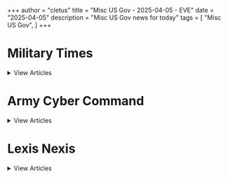 +++ 
author = "cletus"
title = "Misc US Gov - 2025-04-05 - EVE"
date = "2025-04-05"
description = "Misc US Gov news for today"
tags = [
    "Misc US Gov",
]
+++

# Military Times

<details>
<summary>View Articles</summary>
<br>

<input type='checkbox' name='article_4262' value='https://www.militarytimes.com/smr/transition-guide/' /> 4262 - <a href='https://www.google.com/search?q=www.militarytimes.com+Transition+GuideOpens+in+new+window' target='_blank' rel='noopener noreferrer'>Search - </a> <a href='https://12ft.io/https://www.militarytimes.com/smr/transition-guide/' target='_blank' rel='noopener noreferrer'>Transition GuideOpens in new window</a><br>

<input type='checkbox' name='article_4263' value='https://www.militarytimes.com/smr/benefits-guide/' /> 4263 - <a href='https://www.google.com/search?q=www.militarytimes.com+Benefits+GuideOpens+in+new+window' target='_blank' rel='noopener noreferrer'>Search - </a> <a href='https://12ft.io/https://www.militarytimes.com/smr/benefits-guide/' target='_blank' rel='noopener noreferrer'>Benefits GuideOpens in new window</a><br>

<input type='checkbox' name='article_4264' value='https://www.militarytimes.com/off-duty/gearscout/' /> 4264 - <a href='https://www.google.com/search?q=www.militarytimes.com+Gear+ScoutOpens+in+new+window' target='_blank' rel='noopener noreferrer'>Search - </a> <a href='https://12ft.io/https://www.militarytimes.com/off-duty/gearscout/' target='_blank' rel='noopener noreferrer'>Gear ScoutOpens in new window</a><br>

<input type='checkbox' name='article_4265' value='https://www.militarytimes.com/m/military-times-rss-feeds/' /> 4265 - <a href='https://www.google.com/search?q=www.militarytimes.com+RSS+FeedsOpens+in+new+window' target='_blank' rel='noopener noreferrer'>Search - </a> <a href='https://12ft.io/https://www.militarytimes.com/m/military-times-rss-feeds/' target='_blank' rel='noopener noreferrer'>RSS FeedsOpens in new window</a><br>

</details>


# Army Cyber Command

<details>
<summary>View Articles</summary>
<br>

<input type='checkbox' name='article_4266' value='https://breakingdefense.com/tag/army-cyber-command/off-duty/movies-video-games' /> 4266 - <a href='https://www.google.com/search?q=breakingdefense.com+Military+Movies+%26+Video+Games' target='_blank' rel='noopener noreferrer'>Search - </a> <a href='https://12ft.io/https://breakingdefense.com/tag/army-cyber-command/off-duty/movies-video-games' target='_blank' rel='noopener noreferrer'>Military Movies & Video Games</a><br>

<input type='checkbox' name='article_4267' value='https://breakingdefense.com/tag/army-cyber-command/pentagon/2025/04/04/hegseth-to-visit-panama-as-trump-says-us-is-reclaiming-its-canal/' /> 4267 - <a href='https://www.google.com/search?q=breakingdefense.com+Hegseth+to+visit+Panama+as+Trump+says+US+is+%E2%80%98reclaiming%E2%80%99+its+canal' target='_blank' rel='noopener noreferrer'>Search - </a> <a href='https://12ft.io/https://breakingdefense.com/tag/army-cyber-command/pentagon/2025/04/04/hegseth-to-visit-panama-as-trump-says-us-is-reclaiming-its-canal/' target='_blank' rel='noopener noreferrer'>Hegseth to visit Panama as Trump says US is ‘reclaiming’ its canal</a><br>

<input type='checkbox' name='article_4268' value='https://breakingdefense.com/tag/army-cyber-command/veterans/2025/04/04/va-leaders-to-halt-mortgage-rescue-program-launched-last-year/' /> 4268 - <a href='https://www.google.com/search?q=breakingdefense.com+VA+leaders+to+halt+mortgage+rescue+program+launched+last+year' target='_blank' rel='noopener noreferrer'>Search - </a> <a href='https://12ft.io/https://breakingdefense.com/tag/army-cyber-command/veterans/2025/04/04/va-leaders-to-halt-mortgage-rescue-program-launched-last-year/' target='_blank' rel='noopener noreferrer'>VA leaders to halt mortgage rescue program launched last year</a><br>

<input type='checkbox' name='article_4269' value='https://breakingdefense.com/tag/army-cyber-command/news/pentagon-congress/2025/04/04/democrats-protest-firing-of-general-heading-nsa-us-cyber-command/' /> 4269 - <a href='https://www.google.com/search?q=breakingdefense.com+Trump+fires+4-star+general+heading+NSA%2C+US+Cyber+Command' target='_blank' rel='noopener noreferrer'>Search - </a> <a href='https://12ft.io/https://breakingdefense.com/tag/army-cyber-command/news/pentagon-congress/2025/04/04/democrats-protest-firing-of-general-heading-nsa-us-cyber-command/' target='_blank' rel='noopener noreferrer'>Trump fires 4-star general heading NSA, US Cyber Command</a><br>

<input type='checkbox' name='article_4270' value='https://breakingdefense.com/tag/army-cyber-command/veterans/military-history/2025/04/05/after-nearly-100-years-this-wwi-soldier-received-his-medal-of-honor/' /> 4270 - <a href='https://www.google.com/search?q=breakingdefense.com+After+nearly+100+years%2C+this+WWI+soldier+received+his+Medal+of+Honor' target='_blank' rel='noopener noreferrer'>Search - </a> <a href='https://12ft.io/https://breakingdefense.com/tag/army-cyber-command/veterans/military-history/2025/04/05/after-nearly-100-years-this-wwi-soldier-received-his-medal-of-honor/' target='_blank' rel='noopener noreferrer'>After nearly 100 years, this WWI soldier received his Medal of Honor</a><br>

<input type='checkbox' name='article_4271' value='https://breakingdefense.com/tag/army-cyber-command/veterans/military-history/2025/04/05/how-the-coast-guard-sank-a-german-u-boat-off-the-north-carolina-coast/' /> 4271 - <a href='https://www.google.com/search?q=breakingdefense.com+How+the+Coast+Guard+sank+a+German+U-boat+off+the+North+Carolina+coast' target='_blank' rel='noopener noreferrer'>Search - </a> <a href='https://12ft.io/https://breakingdefense.com/tag/army-cyber-command/veterans/military-history/2025/04/05/how-the-coast-guard-sank-a-german-u-boat-off-the-north-carolina-coast/' target='_blank' rel='noopener noreferrer'>How the Coast Guard sank a German U-boat off the North Carolina coast</a><br>

<input type='checkbox' name='article_4272' value='https://breakingdefense.com/tag/army-cyber-command/veterans/military-history/2025/04/04/this-pilot-sought-to-avenge-his-brothers-death-over-the-south-pacific/' /> 4272 - <a href='https://www.google.com/search?q=breakingdefense.com+This+pilot+sought+to+avenge+his+brother%E2%80%99s+death+over+the+South+Pacific' target='_blank' rel='noopener noreferrer'>Search - </a> <a href='https://12ft.io/https://breakingdefense.com/tag/army-cyber-command/veterans/military-history/2025/04/04/this-pilot-sought-to-avenge-his-brothers-death-over-the-south-pacific/' target='_blank' rel='noopener noreferrer'>This pilot sought to avenge his brother’s death over the South Pacific</a><br>

<input type='checkbox' name='article_4273' value='https://breakingdefense.com/tag/army-cyber-command/news/pentagon-congress/2025/04/03/trump-moves-to-fire-several-nsc-officials-over-loyalty-concerns/' /> 4273 - <a href='https://www.google.com/search?q=breakingdefense.com+Trump+fires+several+national+security+officials+over+loyalty+concerns' target='_blank' rel='noopener noreferrer'>Search - </a> <a href='https://12ft.io/https://breakingdefense.com/tag/army-cyber-command/news/pentagon-congress/2025/04/03/trump-moves-to-fire-several-nsc-officials-over-loyalty-concerns/' target='_blank' rel='noopener noreferrer'>Trump fires several national security officials over loyalty concerns</a><br>

<input type='checkbox' name='article_4274' value='https://breakingdefense.com/tag/army-cyber-command/news/your-navy/2025/04/03/navy-relieves-co-of-navy-information-operations-command-colorado/' /> 4274 - <a href='https://www.google.com/search?q=breakingdefense.com+Navy+relieves+CO+of+Navy+Information+Operations+Command+Colorado' target='_blank' rel='noopener noreferrer'>Search - </a> <a href='https://12ft.io/https://breakingdefense.com/tag/army-cyber-command/news/your-navy/2025/04/03/navy-relieves-co-of-navy-information-operations-command-colorado/' target='_blank' rel='noopener noreferrer'>Navy relieves CO of Navy Information Operations Command Colorado</a><br>

<input type='checkbox' name='article_4275' value='https://breakingdefense.com/tag/army-cyber-command/news/your-military/2025/04/03/defense-officials-considering-cuts-to-military-treatment-facilities/' /> 4275 - <a href='https://www.google.com/search?q=breakingdefense.com+Defense+officials+considering+cuts+to+military+treatment+facilities' target='_blank' rel='noopener noreferrer'>Search - </a> <a href='https://12ft.io/https://breakingdefense.com/tag/army-cyber-command/news/your-military/2025/04/03/defense-officials-considering-cuts-to-military-treatment-facilities/' target='_blank' rel='noopener noreferrer'>Defense officials considering cuts to military treatment facilities</a><br>

<input type='checkbox' name='article_4276' value='https://breakingdefense.com/tag/army-cyber-command/pentagon/2025/04/03/watchdog-to-investigate-hegseths-sharing-of-airstrike-info-on-signal/' /> 4276 - <a href='https://www.google.com/search?q=breakingdefense.com+Watchdog+to+investigate+Hegseth%E2%80%99s+sharing+of+airstrike+info+on+Signal' target='_blank' rel='noopener noreferrer'>Search - </a> <a href='https://12ft.io/https://breakingdefense.com/tag/army-cyber-command/pentagon/2025/04/03/watchdog-to-investigate-hegseths-sharing-of-airstrike-info-on-signal/' target='_blank' rel='noopener noreferrer'>Watchdog to investigate Hegseth’s sharing of airstrike info on Signal</a><br>

<input type='checkbox' name='article_4277' value='https://breakingdefense.com/tag/army-cyber-command/military-benefits-guide/' /> 4277 - <a href='https://www.google.com/search?q=breakingdefense.com+Your+2024+Military+Times+Pay+and+Benefits+Guide' target='_blank' rel='noopener noreferrer'>Search - </a> <a href='https://12ft.io/https://breakingdefense.com/tag/army-cyber-command/military-benefits-guide/' target='_blank' rel='noopener noreferrer'>Your 2024 Military Times Pay and Benefits Guide</a><br>

<input type='checkbox' name='article_4278' value='https://breakingdefense.com/tag/army-cyber-command/pay-benefits/mil-money/2024/04/02/no-snakes-in-couches-what-to-know-for-a-smooth-pcs-move-in-2024/' /> 4278 - <a href='https://www.google.com/search?q=breakingdefense.com+What+to+know+for+a+smooth+PCS+move+in+2024' target='_blank' rel='noopener noreferrer'>Search - </a> <a href='https://12ft.io/https://breakingdefense.com/tag/army-cyber-command/pay-benefits/mil-money/2024/04/02/no-snakes-in-couches-what-to-know-for-a-smooth-pcs-move-in-2024/' target='_blank' rel='noopener noreferrer'>What to know for a smooth PCS move in 2024</a><br>

<input type='checkbox' name='article_4279' value='https://breakingdefense.com/tag/army-cyber-command/opinion/2025/04/04/why-tubervilles-idea-for-academy-athletes-to-play-pro-undermines-duty/' /> 4279 - <a href='https://www.google.com/search?q=breakingdefense.com+Tuberville%E2%80%99s+proposal+for+academy+athletes+to+go+pro+undermines+duty' target='_blank' rel='noopener noreferrer'>Search - </a> <a href='https://12ft.io/https://breakingdefense.com/tag/army-cyber-command/opinion/2025/04/04/why-tubervilles-idea-for-academy-athletes-to-play-pro-undermines-duty/' target='_blank' rel='noopener noreferrer'>Tuberville’s proposal for academy athletes to go pro undermines duty</a><br>

<input type='checkbox' name='article_4280' value='https://breakingdefense.com/tag/army-cyber-command/news/your-army/2025/04/04/army-reduces-transition-job-training-time-prioritizing-junior-troops/' /> 4280 - <a href='https://www.google.com/search?q=breakingdefense.com+Army+reduces+transition+job-training+time%2C+prioritizing+junior+troops' target='_blank' rel='noopener noreferrer'>Search - </a> <a href='https://12ft.io/https://breakingdefense.com/tag/army-cyber-command/news/your-army/2025/04/04/army-reduces-transition-job-training-time-prioritizing-junior-troops/' target='_blank' rel='noopener noreferrer'>Army reduces transition job-training time, prioritizing junior troops</a><br>

<input type='checkbox' name='article_4281' value='https://breakingdefense.com/tag/army-cyber-command/off-duty/military-culture/2025/04/04/this-sailor-requested-leave-to-get-his-wife-pregnant-it-was-approved/' /> 4281 - <a href='https://www.google.com/search?q=breakingdefense.com+This+sailor+requested+leave+to+get+his+wife+pregnant.+It+was+approved.' target='_blank' rel='noopener noreferrer'>Search - </a> <a href='https://12ft.io/https://breakingdefense.com/tag/army-cyber-command/off-duty/military-culture/2025/04/04/this-sailor-requested-leave-to-get-his-wife-pregnant-it-was-approved/' target='_blank' rel='noopener noreferrer'>This sailor requested leave to get his wife pregnant. It was approved.</a><br>

<input type='checkbox' name='article_4282' value='https://breakingdefense.com/tag/army-cyber-command/veterans/military-history/2025/04/03/sink-ships-get-scotch-an-officers-spirited-revenge-for-pearl-harbor/' /> 4282 - <a href='https://www.google.com/search?q=breakingdefense.com+Sink+ships%2C+get+Scotch%3A+An+officer%E2%80%99s+spirited+revenge+for+Pearl+Harbor' target='_blank' rel='noopener noreferrer'>Search - </a> <a href='https://12ft.io/https://breakingdefense.com/tag/army-cyber-command/veterans/military-history/2025/04/03/sink-ships-get-scotch-an-officers-spirited-revenge-for-pearl-harbor/' target='_blank' rel='noopener noreferrer'>Sink ships, get Scotch: An officer’s spirited revenge for Pearl Harbor</a><br>

<input type='checkbox' name='article_4283' value='https://breakingdefense.com/tag/army-cyber-command/news/your-marine-corps/2025/04/03/marine-publishes-book-to-clear-his-name-following-bloody-iraq-ambush/' /> 4283 - <a href='https://www.google.com/search?q=breakingdefense.com+Marine+writes+book+aiming+to+clear+his+name+after+bloody+Iraq+ambush' target='_blank' rel='noopener noreferrer'>Search - </a> <a href='https://12ft.io/https://breakingdefense.com/tag/army-cyber-command/news/your-marine-corps/2025/04/03/marine-publishes-book-to-clear-his-name-following-bloody-iraq-ambush/' target='_blank' rel='noopener noreferrer'>Marine writes book aiming to clear his name after bloody Iraq ambush</a><br>

<input type='checkbox' name='article_4284' value='https://breakingdefense.com/tag/army-cyber-command/veterans/military-history/2025/04/02/downed-in-enemy-territory-this-vietnam-pilot-refused-to-be-captured/' /> 4284 - <a href='https://www.google.com/search?q=breakingdefense.com+Downed+in+enemy+territory%2C+this+American+pilot+refused+to+be+captured' target='_blank' rel='noopener noreferrer'>Search - </a> <a href='https://12ft.io/https://breakingdefense.com/tag/army-cyber-command/veterans/military-history/2025/04/02/downed-in-enemy-territory-this-vietnam-pilot-refused-to-be-captured/' target='_blank' rel='noopener noreferrer'>Downed in enemy territory, this American pilot refused to be captured</a><br>

<input type='checkbox' name='article_4285' value='https://breakingdefense.com/tag/army-cyber-command/news/your-military/2025/04/02/what-surviving-an-ied-taught-me-about-being-a-stand-up-comedian/' /> 4285 - <a href='https://www.google.com/search?q=breakingdefense.com+What+surviving+an+IED+taught+me+about+being+a+stand-up+comedian' target='_blank' rel='noopener noreferrer'>Search - </a> <a href='https://12ft.io/https://breakingdefense.com/tag/army-cyber-command/news/your-military/2025/04/02/what-surviving-an-ied-taught-me-about-being-a-stand-up-comedian/' target='_blank' rel='noopener noreferrer'>What surviving an IED taught me about being a stand-up comedian</a><br>

<input type='checkbox' name='article_4286' value='https://breakingdefense.com/tag/army-cyber-command/video/2025/04/03/marines-show-off-body-armor-with-lighter-vest-plates-and-more-sizes/' /> 4286 - <a href='https://www.google.com/search?q=breakingdefense.com+Marines+show+off+body+armor+with+lighter+vest%2C+plates+and+more+sizes' target='_blank' rel='noopener noreferrer'>Search - </a> <a href='https://12ft.io/https://breakingdefense.com/tag/army-cyber-command/video/2025/04/03/marines-show-off-body-armor-with-lighter-vest-plates-and-more-sizes/' target='_blank' rel='noopener noreferrer'>Marines show off body armor with lighter vest, plates and more sizes</a><br>

<input type='checkbox' name='article_4287' value='https://breakingdefense.com/tag/army-cyber-command/opinion/2025/03/31/how-to-handle-winners-and-losers-in-the-pentagons-8-budget-relook/' /> 4287 - <a href='https://www.google.com/search?q=breakingdefense.com+How+to+handle+winners+%28and+losers%29+in+the+Pentagon%E2%80%99s+8%25+budget+relook' target='_blank' rel='noopener noreferrer'>Search - </a> <a href='https://12ft.io/https://breakingdefense.com/tag/army-cyber-command/opinion/2025/03/31/how-to-handle-winners-and-losers-in-the-pentagons-8-budget-relook/' target='_blank' rel='noopener noreferrer'>How to handle winners (and losers) in the Pentagon’s 8% budget relook</a><br>

<input type='checkbox' name='article_4288' value='https://breakingdefense.com/tag/army-cyber-command/off-duty/military-culture/2024/12/06/life-of-pie-soldier-charged-with-loan-fraud-in-bakery-boondoggle/' /> 4288 - <a href='https://www.google.com/search?q=breakingdefense.com+Life+of+pie%3A+Soldier+charged+with+loan+fraud+in+bakery+boondoggle' target='_blank' rel='noopener noreferrer'>Search - </a> <a href='https://12ft.io/https://breakingdefense.com/tag/army-cyber-command/off-duty/military-culture/2024/12/06/life-of-pie-soldier-charged-with-loan-fraud-in-bakery-boondoggle/' target='_blank' rel='noopener noreferrer'>Life of pie: Soldier charged with loan fraud in bakery boondoggle</a><br>

<input type='checkbox' name='article_4289' value='https://breakingdefense.com/tag/army-cyber-command/news/your-military/2024/11/27/marine-lights-candles-for-romantic-hotel-surprise-sets-room-on-fire/' /> 4289 - <a href='https://www.google.com/search?q=breakingdefense.com+Marine+lights+candles+for+romantic+hotel+surprise%2C+sets+room+on+fire' target='_blank' rel='noopener noreferrer'>Search - </a> <a href='https://12ft.io/https://breakingdefense.com/tag/army-cyber-command/news/your-military/2024/11/27/marine-lights-candles-for-romantic-hotel-surprise-sets-room-on-fire/' target='_blank' rel='noopener noreferrer'>Marine lights candles for romantic hotel surprise, sets room on fire</a><br>

<input type='checkbox' name='article_4290' value='https://breakingdefense.com/tag/army-cyber-command/news/your-military/2024/09/26/did-a-us-f-22-shoot-down-a-ufo-photo-of-aerial-object-adds-to-mystery/' /> 4290 - <a href='https://www.google.com/search?q=breakingdefense.com+Did+a+US+F-22+shoot+down+a+UFO%3F+Photo+of+aerial+object+adds+to+mystery' target='_blank' rel='noopener noreferrer'>Search - </a> <a href='https://12ft.io/https://breakingdefense.com/tag/army-cyber-command/news/your-military/2024/09/26/did-a-us-f-22-shoot-down-a-ufo-photo-of-aerial-object-adds-to-mystery/' target='_blank' rel='noopener noreferrer'>Did a US F-22 shoot down a UFO? Photo of aerial object adds to mystery</a><br>

<input type='checkbox' name='article_4291' value='https://breakingdefense.com/tag/army-cyber-command/news/your-air-force/2024/08/14/air-force-falcons-unveil-glorious-afsoc-themed-football-unis/' /> 4291 - <a href='https://www.google.com/search?q=breakingdefense.com+Air+Force+Falcons+unveil+glorious+AFSOC-themed+football+unis' target='_blank' rel='noopener noreferrer'>Search - </a> <a href='https://12ft.io/https://breakingdefense.com/tag/army-cyber-command/news/your-air-force/2024/08/14/air-force-falcons-unveil-glorious-afsoc-themed-football-unis/' target='_blank' rel='noopener noreferrer'>Air Force Falcons unveil glorious AFSOC-themed football unis</a><br>

<input type='checkbox' name='article_4292' value='https://breakingdefense.com/tag/army-cyber-command/news/your-military/2024/07/11/meal-ready-to-bulk-pentagon-urged-to-add-creatine-to-mres/' /> 4292 - <a href='https://www.google.com/search?q=breakingdefense.com+Meal%2C+Ready-to-Bulk%3F+Pentagon+urged+to+add+creatine+to+MREs' target='_blank' rel='noopener noreferrer'>Search - </a> <a href='https://12ft.io/https://breakingdefense.com/tag/army-cyber-command/news/your-military/2024/07/11/meal-ready-to-bulk-pentagon-urged-to-add-creatine-to-mres/' target='_blank' rel='noopener noreferrer'>Meal, Ready-to-Bulk? Pentagon urged to add creatine to MREs</a><br>

<input type='checkbox' name='article_4293' value='https://breakingdefense.com/tag/army-cyber-command/news/your-navy/2024/06/07/good-lord-the-head-of-us-2nd-fleet-is-a-pt-stud/' /> 4293 - <a href='https://www.google.com/search?q=breakingdefense.com+Good+Lord%2C+the+head+of+U.S.+2nd+Fleet+is+a+PT+stud' target='_blank' rel='noopener noreferrer'>Search - </a> <a href='https://12ft.io/https://breakingdefense.com/tag/army-cyber-command/news/your-navy/2024/06/07/good-lord-the-head-of-us-2nd-fleet-is-a-pt-stud/' target='_blank' rel='noopener noreferrer'>Good Lord, the head of U.S. 2nd Fleet is a PT stud</a><br>

<input type='checkbox' name='article_4294' value='https://breakingdefense.com/tag/army-cyber-command/news/your-military/2024/06/06/a-personal-account-of-a-paratrooper-who-jumped-into-normandy-on-d-day/' /> 4294 - <a href='https://www.google.com/search?q=breakingdefense.com+A+personal+account+of+a+paratrooper+who+jumped+into+Normandy+on+D-Day' target='_blank' rel='noopener noreferrer'>Search - </a> <a href='https://12ft.io/https://breakingdefense.com/tag/army-cyber-command/news/your-military/2024/06/06/a-personal-account-of-a-paratrooper-who-jumped-into-normandy-on-d-day/' target='_blank' rel='noopener noreferrer'>A personal account of a paratrooper who jumped into Normandy on D-Day</a><br>

<input type='checkbox' name='article_4295' value='https://breakingdefense.com/tag/army-cyber-command/off-duty/military-culture/2024/02/22/chinese-jody-hit-with-jail-time-after-stealing-military-spouse/' /> 4295 - <a href='https://www.google.com/search?q=breakingdefense.com+Chinese+Jody+hit+with+jail+time+after+stealing+military+spouse' target='_blank' rel='noopener noreferrer'>Search - </a> <a href='https://12ft.io/https://breakingdefense.com/tag/army-cyber-command/off-duty/military-culture/2024/02/22/chinese-jody-hit-with-jail-time-after-stealing-military-spouse/' target='_blank' rel='noopener noreferrer'>Chinese Jody hit with jail time after stealing military spouse</a><br>

<input type='checkbox' name='article_4296' value='https://breakingdefense.com/tag/army-cyber-command/video/2025/04/01/sen-ruben-gallego-to-block-va-nominations-until-plans-to-cut-staff-are-dropped/' /> 4296 - <a href='https://www.google.com/search?q=breakingdefense.com+Sen.+Ruben+Gallego+to+block+VA+nominations+until+plans+to+cut+staff+are+dropped' target='_blank' rel='noopener noreferrer'>Search - </a> <a href='https://12ft.io/https://breakingdefense.com/tag/army-cyber-command/video/2025/04/01/sen-ruben-gallego-to-block-va-nominations-until-plans-to-cut-staff-are-dropped/' target='_blank' rel='noopener noreferrer'>Sen. Ruben Gallego to block VA nominations until plans to cut staff are dropped</a><br>

<input type='checkbox' name='article_4297' value='https://breakingdefense.com/tag/army-cyber-command/video/2025/03/28/democratic-rep-says-va-shouldnt-adopt-doge-mentality-in-staff-cuts/' /> 4297 - <a href='https://www.google.com/search?q=breakingdefense.com+Democratic+Rep.+says+VA+shouldn%E2%80%99t+adopt+%E2%80%98DOGE+mentality%E2%80%99+in+staff+cuts' target='_blank' rel='noopener noreferrer'>Search - </a> <a href='https://12ft.io/https://breakingdefense.com/tag/army-cyber-command/video/2025/03/28/democratic-rep-says-va-shouldnt-adopt-doge-mentality-in-staff-cuts/' target='_blank' rel='noopener noreferrer'>Democratic Rep. says VA shouldn’t adopt ‘DOGE mentality’ in staff cuts</a><br>

<input type='checkbox' name='article_4298' value='https://breakingdefense.com/tag/army-cyber-command/video/2025/03/28/will-doge-cuts-at-va-erase-pact-act-staffing-additions-a-house-va-leader-weighs-in/' /> 4298 - <a href='https://www.google.com/search?q=breakingdefense.com+Will+DOGE+cuts+at+VA+erase+PACT+Act+staffing+additions%3F+A+House+VA+leader+weighs+in' target='_blank' rel='noopener noreferrer'>Search - </a> <a href='https://12ft.io/https://breakingdefense.com/tag/army-cyber-command/video/2025/03/28/will-doge-cuts-at-va-erase-pact-act-staffing-additions-a-house-va-leader-weighs-in/' target='_blank' rel='noopener noreferrer'>Will DOGE cuts at VA erase PACT Act staffing additions? A House VA leader weighs in</a><br>

<input type='checkbox' name='article_4299' value='https://breakingdefense.com/tag/army-cyber-command/video/2025/03/28/congressman-no-one-wants-a-hunger-games-for-funding-between-vets-civilian-spending/' /> 4299 - <a href='https://www.google.com/search?q=breakingdefense.com+Congressman%3A+No+one+wants+a+%E2%80%98Hunger+Games%E2%80%99+for+funding+between+vets%E2%80%99%2C+civilian+spending' target='_blank' rel='noopener noreferrer'>Search - </a> <a href='https://12ft.io/https://breakingdefense.com/tag/army-cyber-command/video/2025/03/28/congressman-no-one-wants-a-hunger-games-for-funding-between-vets-civilian-spending/' target='_blank' rel='noopener noreferrer'>Congressman: No one wants a ‘Hunger Games’ for funding between vets’, civilian spending</a><br>

<input type='checkbox' name='article_4300' value='https://breakingdefense.com/tag/army-cyber-command/video/2025/03/28/top-house-democrat-warns-va-cuts-could-hurt-vets-services/' /> 4300 - <a href='https://www.google.com/search?q=breakingdefense.com+Top+House+Democrat+warns+VA+cuts+could+hurt+vets+services' target='_blank' rel='noopener noreferrer'>Search - </a> <a href='https://12ft.io/https://breakingdefense.com/tag/army-cyber-command/video/2025/03/28/top-house-democrat-warns-va-cuts-could-hurt-vets-services/' target='_blank' rel='noopener noreferrer'>Top House Democrat warns VA cuts could hurt vets services</a><br>

<input type='checkbox' name='article_4301' value='https://breakingdefense.com/tag/army-cyber-command/news/pentagon-congress/2025/01/06/advocates-reach-deal-with-dod-on-dont-ask-dont-tell-dismissals/' /> 4301 - <a href='https://www.google.com/search?q=breakingdefense.com+Advocates+reach+deal+with+DOD+on+%E2%80%98don%E2%80%99t+ask%2C+don%E2%80%99t+tell%E2%80%99+dismissals' target='_blank' rel='noopener noreferrer'>Search - </a> <a href='https://12ft.io/https://breakingdefense.com/tag/army-cyber-command/news/pentagon-congress/2025/01/06/advocates-reach-deal-with-dod-on-dont-ask-dont-tell-dismissals/' target='_blank' rel='noopener noreferrer'>Advocates reach deal with DOD on ‘don’t ask, don’t tell’ dismissals</a><br>

<input type='checkbox' name='article_4302' value='https://breakingdefense.com/tag/army-cyber-command/education-transition/2025/01/03/some-vets-get-12-extra-months-of-college-benefits-under-new-va-rules/' /> 4302 - <a href='https://www.google.com/search?q=breakingdefense.com+Some+vets+get+12+extra+months+of+college+benefits+under+new+VA+rules' target='_blank' rel='noopener noreferrer'>Search - </a> <a href='https://12ft.io/https://breakingdefense.com/tag/army-cyber-command/education-transition/2025/01/03/some-vets-get-12-extra-months-of-college-benefits-under-new-va-rules/' target='_blank' rel='noopener noreferrer'>Some vets get 12 extra months of college benefits under new VA rules</a><br>

<input type='checkbox' name='article_4303' value='https://breakingdefense.com/tag/army-cyber-command/flashpoints/extremism-disinformation/2025/01/02/green-beret-identified-as-driver-in-cybertruck-blast-at-trump-hotel/' /> 4303 - <a href='https://www.google.com/search?q=breakingdefense.com+Green+Beret+identified+as+driver+in+Cybertruck+blast+at+Trump+Hotel' target='_blank' rel='noopener noreferrer'>Search - </a> <a href='https://12ft.io/https://breakingdefense.com/tag/army-cyber-command/flashpoints/extremism-disinformation/2025/01/02/green-beret-identified-as-driver-in-cybertruck-blast-at-trump-hotel/' target='_blank' rel='noopener noreferrer'>Green Beret identified as driver in Cybertruck blast at Trump Hotel</a><br>

<input type='checkbox' name='article_4304' value='https://breakingdefense.com/tag/army-cyber-command/news/your-military/2025/01/02/new-orleans-attack-suspect-identified-as-army-vet-inspired-by-isis/' /> 4304 - <a href='https://www.google.com/search?q=breakingdefense.com+New+Orleans+attack+suspect+identified+as+Army+vet+%E2%80%98inspired+by+ISIS%E2%80%99' target='_blank' rel='noopener noreferrer'>Search - </a> <a href='https://12ft.io/https://breakingdefense.com/tag/army-cyber-command/news/your-military/2025/01/02/new-orleans-attack-suspect-identified-as-army-vet-inspired-by-isis/' target='_blank' rel='noopener noreferrer'>New Orleans attack suspect identified as Army vet ‘inspired by ISIS’</a><br>

<input type='checkbox' name='article_4305' value='https://breakingdefense.com/tag/army-cyber-command/news/pentagon-congress/2025/01/02/breaking-down-the-number-of-veterans-in-the-119th-congress/' /> 4305 - <a href='https://www.google.com/search?q=breakingdefense.com+Breaking+down+the+number+of+veterans+in+the+119th+Congress' target='_blank' rel='noopener noreferrer'>Search - </a> <a href='https://12ft.io/https://breakingdefense.com/tag/army-cyber-command/news/pentagon-congress/2025/01/02/breaking-down-the-number-of-veterans-in-the-119th-congress/' target='_blank' rel='noopener noreferrer'>Breaking down the number of veterans in the 119th Congress</a><br>

<input type='checkbox' name='article_4306' value='https://breakingdefense.com/tag/army-cyber-command/veterans/2024/12/27/major-leadership-shakeup-new-budget-battles-coming-to-va-in-2025/' /> 4306 - <a href='https://www.google.com/search?q=breakingdefense.com+Major+leadership+shakeup%2C+new+budget+battles+coming+to+VA+in+2025' target='_blank' rel='noopener noreferrer'>Search - </a> <a href='https://12ft.io/https://breakingdefense.com/tag/army-cyber-command/veterans/2024/12/27/major-leadership-shakeup-new-budget-battles-coming-to-va-in-2025/' target='_blank' rel='noopener noreferrer'>Major leadership shakeup, new budget battles coming to VA in 2025</a><br>

<input type='checkbox' name='article_4307' value='https://breakingdefense.com/tag/army-cyber-command/flashpoints/extremism-disinformation/2024/12/26/rollback-of-dod-anti-extremism-efforts-coming-in-2025-experts-predict/' /> 4307 - <a href='https://www.google.com/search?q=breakingdefense.com+Rollback+of+DOD+anti-extremism+efforts+coming+in+2025%2C+experts+predict' target='_blank' rel='noopener noreferrer'>Search - </a> <a href='https://12ft.io/https://breakingdefense.com/tag/army-cyber-command/flashpoints/extremism-disinformation/2024/12/26/rollback-of-dod-anti-extremism-efforts-coming-in-2025-experts-predict/' target='_blank' rel='noopener noreferrer'>Rollback of DOD anti-extremism efforts coming in 2025, experts predict</a><br>

<input type='checkbox' name='article_4308' value='https://breakingdefense.com/tag/army-cyber-command/news/your-military/2024/12/24/from-grinch-greetings-to-santa-sightings-the-holidays-come-to-troops/' /> 4308 - <a href='https://www.google.com/search?q=breakingdefense.com+From+Grinch+greetings+to+Santa+sightings%2C+the+holidays+come+to+troops' target='_blank' rel='noopener noreferrer'>Search - </a> <a href='https://12ft.io/https://breakingdefense.com/tag/army-cyber-command/news/your-military/2024/12/24/from-grinch-greetings-to-santa-sightings-the-holidays-come-to-troops/' target='_blank' rel='noopener noreferrer'>From Grinch greetings to Santa sightings, the holidays come to troops</a><br>

<input type='checkbox' name='article_4309' value='https://breakingdefense.com/tag/army-cyber-command/pay-benefits/2024/12/23/will-most-troops-move-under-new-household-goods-program-in-2025/' /> 4309 - <a href='https://www.google.com/search?q=breakingdefense.com+Will+most+troops+move+under+new+household+goods+program+in+2025%3F' target='_blank' rel='noopener noreferrer'>Search - </a> <a href='https://12ft.io/https://breakingdefense.com/tag/army-cyber-command/pay-benefits/2024/12/23/will-most-troops-move-under-new-household-goods-program-in-2025/' target='_blank' rel='noopener noreferrer'>Will most troops move under new household goods program in 2025?</a><br>

<input type='checkbox' name='article_4310' value='https://breakingdefense.com/tag/army-cyber-command/veterans/2024/12/20/va-to-resume-new-electronic-health-record-rollout-in-mid-2026/' /> 4310 - <a href='https://www.google.com/search?q=breakingdefense.com+VA+to+resume+new+electronic+health+record+rollout+in+mid-2026' target='_blank' rel='noopener noreferrer'>Search - </a> <a href='https://12ft.io/https://breakingdefense.com/tag/army-cyber-command/veterans/2024/12/20/va-to-resume-new-electronic-health-record-rollout-in-mid-2026/' target='_blank' rel='noopener noreferrer'>VA to resume new electronic health record rollout in mid-2026</a><br>

<input type='checkbox' name='article_4311' value='https://breakingdefense.com/tag/army-cyber-command/veterans/military-history/2025/04/01/the-wwi-aviators-who-gave-their-lives-to-help-the-lost-battalion/' /> 4311 - <a href='https://www.google.com/search?q=breakingdefense.com+The+WWI+aviators+who+gave+their+lives+to+help+the+%E2%80%98Lost+Battalion%E2%80%99' target='_blank' rel='noopener noreferrer'>Search - </a> <a href='https://12ft.io/https://breakingdefense.com/tag/army-cyber-command/veterans/military-history/2025/04/01/the-wwi-aviators-who-gave-their-lives-to-help-the-lost-battalion/' target='_blank' rel='noopener noreferrer'>The WWI aviators who gave their lives to help the ‘Lost Battalion’</a><br>

<input type='checkbox' name='article_4312' value='https://breakingdefense.com/tag/army-cyber-command/news/your-army/2025/04/03/army-slashes-mandatory-training-requirements-with-regulation-update/' /> 4312 - <a href='https://www.google.com/search?q=breakingdefense.com+Army+slashes+mandatory+training+requirements+with+regulation+update' target='_blank' rel='noopener noreferrer'>Search - </a> <a href='https://12ft.io/https://breakingdefense.com/tag/army-cyber-command/news/your-army/2025/04/03/army-slashes-mandatory-training-requirements-with-regulation-update/' target='_blank' rel='noopener noreferrer'>Army slashes mandatory training requirements with regulation update</a><br>

<input type='checkbox' name='article_4313' value='https://breakingdefense.com/tag/army-cyber-command/veterans/2025/04/02/theres-a-war-on-vets-dems-launch-plans-to-counter-trumps-va-moves/' /> 4313 - <a href='https://www.google.com/search?q=breakingdefense.com+%E2%80%98There%E2%80%99s+a+war+on+vets%E2%80%99%3A+Dems+launch+plans+to+counter+Trump%E2%80%99s+VA+moves' target='_blank' rel='noopener noreferrer'>Search - </a> <a href='https://12ft.io/https://breakingdefense.com/tag/army-cyber-command/veterans/2025/04/02/theres-a-war-on-vets-dems-launch-plans-to-counter-trumps-va-moves/' target='_blank' rel='noopener noreferrer'>‘There’s a war on vets’: Dems launch plans to counter Trump’s VA moves</a><br>

<input type='checkbox' name='article_4314' value='https://breakingdefense.com/tag/army-cyber-command/feature/SECDEFHegseth' /> 4314 - <a href='https://www.google.com/search?q=breakingdefense.com+SECRETARY+OF+DEFENSE+PETE+HEGSETH' target='_blank' rel='noopener noreferrer'>Search - </a> <a href='https://12ft.io/https://breakingdefense.com/tag/army-cyber-command/feature/SECDEFHegseth' target='_blank' rel='noopener noreferrer'>SECRETARY OF DEFENSE PETE HEGSETH</a><br>

<input type='checkbox' name='article_4315' value='https://breakingdefense.com/tag/army-cyber-command/portfolio/1138546/sara-muir' /> 4315 - <a href='https://www.google.com/search?q=breakingdefense.com+Chief+Warrant+Officer+Sara+Muir' target='_blank' rel='noopener noreferrer'>Search - </a> <a href='https://12ft.io/https://breakingdefense.com/tag/army-cyber-command/portfolio/1138546/sara-muir' target='_blank' rel='noopener noreferrer'>Chief Warrant Officer Sara Muir</a><br>

</details>


# Lexis Nexis

<details>
<summary>View Articles</summary>
<br>

<input type='checkbox' name='article_4316' value='https://www.lexisnexis.com/community/insights/legal/b/thought-leadership/posts/rupp-pfalzgraf-drives-10-increase-in-case-workload-by-adopting-lexis-ai' /> 4316 - <a href='https://www.google.com/search?q=www.lexisnexis.com+Rupp+Pfalzgraf+Drives+10%25+Increase+in+Case+Workload+by+Adopting+Lexis%2B+AI' target='_blank' rel='noopener noreferrer'>Search - </a> <a href='https://12ft.io/https://www.lexisnexis.com/community/insights/legal/b/thought-leadership/posts/rupp-pfalzgraf-drives-10-increase-in-case-workload-by-adopting-lexis-ai' target='_blank' rel='noopener noreferrer'>Rupp Pfalzgraf Drives 10% Increase in Case Workload by Adopting Lexis+ AI</a><br>

<input type='checkbox' name='article_4317' value='https://www.lexisnexis.com/community/insights/legal/b/practical-guidance/posts/jurisdiction-jolt-supreme-court-s-ruling-sparks-new-legal-tactics' /> 4317 - <a href='https://www.google.com/search?q=www.lexisnexis.com+Jurisdiction+Jolt%3A+Supreme+Court%27s+Ruling+Sparks+New+Legal...' target='_blank' rel='noopener noreferrer'>Search - </a> <a href='https://12ft.io/https://www.lexisnexis.com/community/insights/legal/b/practical-guidance/posts/jurisdiction-jolt-supreme-court-s-ruling-sparks-new-legal-tactics' target='_blank' rel='noopener noreferrer'>Jurisdiction Jolt: Supreme Court's Ruling Sparks New Legal...</a><br>

<input type='checkbox' name='article_4318' value='https://www.lexisnexis.com/community/insights/legal/b/thought-leadership/posts/essential-strategies-for-in-house-counsel-navigating-upcoming-h-1b-visa-program-changes' /> 4318 - <a href='https://www.google.com/search?q=www.lexisnexis.com+Essential+Strategies+for+In-House+Counsel%3A+Navigating+Upcoming...' target='_blank' rel='noopener noreferrer'>Search - </a> <a href='https://12ft.io/https://www.lexisnexis.com/community/insights/legal/b/thought-leadership/posts/essential-strategies-for-in-house-counsel-navigating-upcoming-h-1b-visa-program-changes' target='_blank' rel='noopener noreferrer'>Essential Strategies for In-House Counsel: Navigating Upcoming...</a><br>

<input type='checkbox' name='article_4319' value='https://www.lexisnexis.com/community/insights/legal/b/thought-leadership/posts/5-things-litigators-should-look-for-in-a-legal-research-tool' /> 4319 - <a href='https://www.google.com/search?q=www.lexisnexis.com+5+Things+Litigators+Should+Look+for+in+a+Legal+Research+Tool' target='_blank' rel='noopener noreferrer'>Search - </a> <a href='https://12ft.io/https://www.lexisnexis.com/community/insights/legal/b/thought-leadership/posts/5-things-litigators-should-look-for-in-a-legal-research-tool' target='_blank' rel='noopener noreferrer'>5 Things Litigators Should Look for in a Legal Research Tool</a><br>

<input type='checkbox' name='article_4320' value='https://www.lexisnexis.com/community/insights/legal/b/product-announcement/posts/the-next-chapter-in-legal-tech-innovation-introducing-protege' /> 4320 - <a href='https://www.google.com/search?q=www.lexisnexis.com+The+Next+Chapter+in+Legal+Tech+Innovation%3A+Introducing+Prot%C3%A9g%C3%A9...' target='_blank' rel='noopener noreferrer'>Search - </a> <a href='https://12ft.io/https://www.lexisnexis.com/community/insights/legal/b/product-announcement/posts/the-next-chapter-in-legal-tech-innovation-introducing-protege' target='_blank' rel='noopener noreferrer'>The Next Chapter in Legal Tech Innovation: Introducing Protégé...</a><br>

<input type='checkbox' name='article_4321' value='https://www.lexisnexis.com/community/insights/legal/b/practical-guidance/posts/the-revival-of-the-robinson-patman-act' /> 4321 - <a href='https://www.google.com/search?q=www.lexisnexis.com+The+Revival+of+the+Robinson-Patman+Act' target='_blank' rel='noopener noreferrer'>Search - </a> <a href='https://12ft.io/https://www.lexisnexis.com/community/insights/legal/b/practical-guidance/posts/the-revival-of-the-robinson-patman-act' target='_blank' rel='noopener noreferrer'>The Revival of the Robinson-Patman Act</a><br>

<input type='checkbox' name='article_4322' value='https://www.lexisnexis.com/community/insights/legal/b/product-announcement/posts/introducing-labor-employment-arbitration-visuals-on-lexis' /> 4322 - <a href='https://www.google.com/search?q=www.lexisnexis.com+Introducing+Labor+%26+Employment+Arbitration+Visuals+on+Lexis%2B' target='_blank' rel='noopener noreferrer'>Search - </a> <a href='https://12ft.io/https://www.lexisnexis.com/community/insights/legal/b/product-announcement/posts/introducing-labor-employment-arbitration-visuals-on-lexis' target='_blank' rel='noopener noreferrer'>Introducing Labor & Employment Arbitration Visuals on Lexis+</a><br>

<input type='checkbox' name='article_4323' value='https://www.lexisnexis.com/community/insights/legal/b/product-features/posts/how-lexis-ai-delivers-hallucination-free-linked-legal-citations' /> 4323 - <a href='https://www.google.com/search?q=www.lexisnexis.com+How+Lexis%2B+AI+Delivers+%22Hallucination-Free%22+Linked...' target='_blank' rel='noopener noreferrer'>Search - </a> <a href='https://12ft.io/https://www.lexisnexis.com/community/insights/legal/b/product-features/posts/how-lexis-ai-delivers-hallucination-free-linked-legal-citations' target='_blank' rel='noopener noreferrer'>How Lexis+ AI Delivers "Hallucination-Free" Linked...</a><br>

<input type='checkbox' name='article_4324' value='https://www.lexisnexis.com/community/insights/legal/b/industry-awareness/posts/launch-of-lexisnexis-protege-for-lexis-ai-stirs-up-buzz-at-iltacon-2024' /> 4324 - <a href='https://www.google.com/search?q=www.lexisnexis.com+Launch+of+LexisNexis+Prot%C3%A9g%C3%A9+for+Lexis%2B+AI+Stirs+Up+Buzz+at+ILTACON+2024' target='_blank' rel='noopener noreferrer'>Search - </a> <a href='https://12ft.io/https://www.lexisnexis.com/community/insights/legal/b/industry-awareness/posts/launch-of-lexisnexis-protege-for-lexis-ai-stirs-up-buzz-at-iltacon-2024' target='_blank' rel='noopener noreferrer'>Launch of LexisNexis Protégé for Lexis+ AI Stirs Up Buzz at ILTACON 2024</a><br>

<input type='checkbox' name='article_4325' value='https://www.lexisnexis.com/community/insights/legal/b/product-features/posts/new-summarization-features-in-casemap-ai-produces-transcript-and-document-summaries-in-minutes' /> 4325 - <a href='https://www.google.com/search?q=www.lexisnexis.com+New+Summarization+Features+in+CaseMap%2B+AI+Produces+Transcript...By%3A+Grant+M.+Snyder%2C+Esq.+and+CaseMap%2B+AI+Product+Manager+%0A+Litigators+know+all+too+well+that+time+is+both+a+precious+commodity+and+their+number-one+value+to+clients.+This+often+places+their+teams+under...' target='_blank' rel='noopener noreferrer'>Search - </a> <a href='https://12ft.io/https://www.lexisnexis.com/community/insights/legal/b/product-features/posts/new-summarization-features-in-casemap-ai-produces-transcript-and-document-summaries-in-minutes' target='_blank' rel='noopener noreferrer'>New Summarization Features in CaseMap+ AI Produces Transcript...By: Grant M. Snyder, Esq. and CaseMap+ AI Product Manager 
 Litigators know all too well that time is both a precious commodity and their number-one value to clients. This often places their teams under...</a><br>

<input type='checkbox' name='article_4326' value='https://www.lexisnexis.com/community/insights/legal/b/product-features/posts/lexisnexis-counsellink-wins-contract-lifecycle-management-platform-of-the-year-in-2024-legaltech-breakthrough-awards-program' /> 4326 - <a href='https://www.google.com/search?q=www.lexisnexis.com+LexisNexis%C2%AE+CounselLink%2B%E2%84%A2+Wins+%22Contract+Lifecycle+Management...LexisNexis%C2%AE+CounselLink%2B%E2%84%A2+has+been+honored+with+the+prestigious+title+of+%22Contract+Lifecycle+Management+Platform+of+the+Year%22+in+the+2024+LegalTech+Breakthrough+Awards.+This+recognition...' target='_blank' rel='noopener noreferrer'>Search - </a> <a href='https://12ft.io/https://www.lexisnexis.com/community/insights/legal/b/product-features/posts/lexisnexis-counsellink-wins-contract-lifecycle-management-platform-of-the-year-in-2024-legaltech-breakthrough-awards-program' target='_blank' rel='noopener noreferrer'>LexisNexis® CounselLink+™ Wins "Contract Lifecycle Management...LexisNexis® CounselLink+™ has been honored with the prestigious title of "Contract Lifecycle Management Platform of the Year" in the 2024 LegalTech Breakthrough Awards. This recognition...</a><br>

<input type='checkbox' name='article_4327' value='https://www.lexisnexis.com/community/insights/legal/b/product-features/posts/create-first-drafts-of-legal-documents-in-minutes-by-answering-a-few-questions-from-lexis-automated-templates' /> 4327 - <a href='https://www.google.com/search?q=www.lexisnexis.com+Create+First+Drafts+of+Legal+Documents+in+Minutes+by+Answering...By%3A+LexisNexis+Practical+Guidance+%0A+Every+lawyer+has+experienced+the+frustration+of+managing+a+seemingly+endless+stream+of+legal+documents%2C+in+which+they+are+stuck+manually+drafting+one+document+at+a+time...' target='_blank' rel='noopener noreferrer'>Search - </a> <a href='https://12ft.io/https://www.lexisnexis.com/community/insights/legal/b/product-features/posts/create-first-drafts-of-legal-documents-in-minutes-by-answering-a-few-questions-from-lexis-automated-templates' target='_blank' rel='noopener noreferrer'>Create First Drafts of Legal Documents in Minutes by Answering...By: LexisNexis Practical Guidance 
 Every lawyer has experienced the frustration of managing a seemingly endless stream of legal documents, in which they are stuck manually drafting one document at a time...</a><br>

<input type='checkbox' name='article_4328' value='https://www.lexisnexis.com/community/insights/legal/b/product-features/posts/data-driven-insights-the-key-to-winning-cases' /> 4328 - <a href='https://www.google.com/search?q=www.lexisnexis.com+Data-Driven+Insights%3A+The+Key+to+Winning+CasesBy+Madison+Johnson%2C+Esq.+%7C+Marketing+Manager+%0A+Legal+analytics+has+now+become+table+stakes+for+litigation%2C+with+roughly+seven+in+10+legal+professionals+at+law+firms+of+various+sizes+using+them+in+2024...' target='_blank' rel='noopener noreferrer'>Search - </a> <a href='https://12ft.io/https://www.lexisnexis.com/community/insights/legal/b/product-features/posts/data-driven-insights-the-key-to-winning-cases' target='_blank' rel='noopener noreferrer'>Data-Driven Insights: The Key to Winning CasesBy Madison Johnson, Esq. | Marketing Manager 
 Legal analytics has now become table stakes for litigation, with roughly seven in 10 legal professionals at law firms of various sizes using them in 2024...</a><br>

<input type='checkbox' name='article_4329' value='https://www.lexisnexis.com/community/insights/legal/b/product-features/posts/5-ways-law-firms-will-benefit-from-lexisnexis-integration-with-infodash' /> 4329 - <a href='https://www.google.com/search?q=www.lexisnexis.com+5+Ways+Law+Firms+Will+Benefit+from+LexisNexis+Integration+with...By%3A+LexisNexis+%0A+An+important+collaboration+was+announced+this+month+that+represents+a+step+forward+in+legal+information+integration%2C+allowing+law+firms+to+leverage+external+data+more+effectively+alongside...' target='_blank' rel='noopener noreferrer'>Search - </a> <a href='https://12ft.io/https://www.lexisnexis.com/community/insights/legal/b/product-features/posts/5-ways-law-firms-will-benefit-from-lexisnexis-integration-with-infodash' target='_blank' rel='noopener noreferrer'>5 Ways Law Firms Will Benefit from LexisNexis Integration with...By: LexisNexis 
 An important collaboration was announced this month that represents a step forward in legal information integration, allowing law firms to leverage external data more effectively alongside...</a><br>

<input type='checkbox' name='article_4330' value='https://www.lexisnexis.com/community/insights/legal/b/product-features/posts/obtain-fast-insights-into-complex-legal-issues-with-legal-ai-summarization-tool' /> 4330 - <a href='https://www.google.com/search?q=www.lexisnexis.com+Obtain+Fast+Insights+into+Complex+Legal+Issues+with+Legal+AI...By%3A+Liz+Christman+%0A+The+practice+of+law+revolves+around+the+interpretation+of+complex+documents%2C+which+can+be+tedious+and+time-consuming.+But+what+if+there+was+a+tool+that+could+quickly+summarize+these...' target='_blank' rel='noopener noreferrer'>Search - </a> <a href='https://12ft.io/https://www.lexisnexis.com/community/insights/legal/b/product-features/posts/obtain-fast-insights-into-complex-legal-issues-with-legal-ai-summarization-tool' target='_blank' rel='noopener noreferrer'>Obtain Fast Insights into Complex Legal Issues with Legal AI...By: Liz Christman 
 The practice of law revolves around the interpretation of complex documents, which can be tedious and time-consuming. But what if there was a tool that could quickly summarize these...</a><br>

<input type='checkbox' name='article_4331' value='https://www.lexisnexis.com/community/insights/legal/b/product-features/posts/4-tips-for-improving-your-legal-searches-with-generative-engines' /> 4331 - <a href='https://www.google.com/search?q=www.lexisnexis.com+4+Tips+for+Improving+Your+Legal+Searches+with+Generative+Eng...By+Jennifer+Belz+%0A+The+emergence+of+generative+engines+%E2%80%94+a+new+wave+of+generative+artificial+intelligence+%28Gen+AI%29+%E2%80%94+is+poised+to+revolutionize+the+way+lawyers+approach+legal+research.+But...' target='_blank' rel='noopener noreferrer'>Search - </a> <a href='https://12ft.io/https://www.lexisnexis.com/community/insights/legal/b/product-features/posts/4-tips-for-improving-your-legal-searches-with-generative-engines' target='_blank' rel='noopener noreferrer'>4 Tips for Improving Your Legal Searches with Generative Eng...By Jennifer Belz 
 The emergence of generative engines — a new wave of generative artificial intelligence (Gen AI) — is poised to revolutionize the way lawyers approach legal research. But...</a><br>

<input type='checkbox' name='article_4332' value='https://www.lexisnexis.com/community/insights/legal/b/product-features/posts/how-to-extract-and-analyze-legal-documents-with-gen-ai' /> 4332 - <a href='https://www.google.com/search?q=www.lexisnexis.com+How+to+Extract+and+Analyze+Legal+Documents+with+Gen+AIBy+Jake+Nelson+%0A+Legal+professionals+continue+to+dive+into+the+brave+new+world+of+generative+artificial+intelligence+%28Gen+AI%29+to+explore+possible+use+cases+for+this+exciting+new+technology.+For+those+practicing...' target='_blank' rel='noopener noreferrer'>Search - </a> <a href='https://12ft.io/https://www.lexisnexis.com/community/insights/legal/b/product-features/posts/how-to-extract-and-analyze-legal-documents-with-gen-ai' target='_blank' rel='noopener noreferrer'>How to Extract and Analyze Legal Documents with Gen AIBy Jake Nelson 
 Legal professionals continue to dive into the brave new world of generative artificial intelligence (Gen AI) to explore possible use cases for this exciting new technology. For those practicing...</a><br>

<input type='checkbox' name='article_4333' value='https://www.lexisnexis.com/community/insights/legal/b/product-features/posts/how-lexis-ai-can-help-you-write-legal-memos-faster' /> 4333 - <a href='https://www.google.com/search?q=www.lexisnexis.com+How+Lexis%2B+AI+Can+Help+You+Write+Legal+Memos+FasterBy+Jake+Nelson+%0A+One+of+the+foundations+of+the+practice+of+law+is+the+legal+memorandum.+Legal+memos+provide+an+objective+summary+and+analysis+of+relevant+legal+principles%2C+statutes%2C+regulations%2C+case+law...' target='_blank' rel='noopener noreferrer'>Search - </a> <a href='https://12ft.io/https://www.lexisnexis.com/community/insights/legal/b/product-features/posts/how-lexis-ai-can-help-you-write-legal-memos-faster' target='_blank' rel='noopener noreferrer'>How Lexis+ AI Can Help You Write Legal Memos FasterBy Jake Nelson 
 One of the foundations of the practice of law is the legal memorandum. Legal memos provide an objective summary and analysis of relevant legal principles, statutes, regulations, case law...</a><br>

</details>

